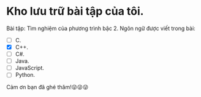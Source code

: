 # Kho lưu trữ bài tập của tôi.
Bài tập: Tìm nghiệm của phương trình bậc 2.
Ngôn ngữ được viết trong bài:
- [ ] C.
- [x] C++.
- [ ] C#.
- [ ] Java.
- [ ] JavaScript.
- [ ] Python.

Cảm ơn bạn đã ghé thăm!:stuck_out_tongue_winking_eye::stuck_out_tongue_winking_eye::stuck_out_tongue_winking_eye: